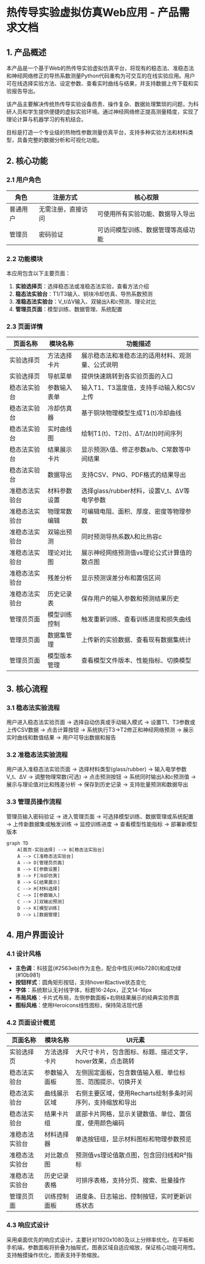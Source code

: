 # 热传导实验虚拟仿真Web应用 - 产品需求文档

## 1. 产品概述

本产品是一个基于Web的热传导实验虚拟仿真平台，将现有的稳态法、准稳态法和神经网络修正的导热系数测量Python代码重构为可交互的在线实验应用。用户可在线选择实验方法、设定参数、查看实时曲线与结果，并支持数据上传下载和实验报告导出。

该产品主要解决传统热传导实验设备昂贵、操作复杂、数据处理繁琐的问题，为科研人员和学生提供便捷的虚拟实验环境。通过神经网络修正提高测量精度，实现了理论计算与机器学习的有机结合。

目标是打造一个专业级的热物性参数测量仿真平台，支持多种实验方法和材料类型，具备完整的数据分析和可视化功能。

## 2. 核心功能

### 2.1 用户角色

| 角色 | 注册方式 | 核心权限 |
|------|----------|----------|
| 普通用户 | 无需注册，直接访问 | 可使用所有实验功能、数据导入导出 |
| 管理员 | 密码验证 | 可访问模型训练、数据管理等高级功能 |

### 2.2 功能模块

本应用包含以下主要页面：
1. **实验选择页**：选择稳态法或准稳态法实验，查看方法介绍
2. **稳态法实验台**：T1/T3输入、铜块冷却仿真、导热系数预测
3. **准稳态法实验台**：V_t/ΔV输入、双输出λ和c预测、理论对比
4. **管理员页面**：模型训练、数据管理、系统配置

### 2.3 页面详情

| 页面名称 | 模块名称 | 功能描述 |
|----------|----------|----------|
| 实验选择页 | 方法选择卡片 | 展示稳态法和准稳态法的适用材料、观测量、公式说明 |
| 实验选择页 | 导航菜单 | 提供快速跳转到各实验页面的入口 |
| 稳态法实验台 | 参数输入表单 | 输入T1、T3温度值，支持手动输入和CSV上传 |
| 稳态法实验台 | 冷却仿真器 | 基于铜块物理模型生成T1(t)冷却曲线 |
| 稳态法实验台 | 实时曲线图 | 绘制T1(t)、T2(t)、ΔT/Δt(t)时间序列 |
| 稳态法实验台 | 结果展示卡片 | 显示预测λ值、修正参数a/b、C常数等中间结果 |
| 稳态法实验台 | 数据导出 | 支持CSV、PNG、PDF格式的结果导出 |
| 准稳态法实验台 | 材料参数设置 | 选择glass/rubber材料，设置V_t、ΔV等电学参数 |
| 准稳态法实验台 | 物理常数编辑 | 可编辑电阻、面积、厚度、密度等物理参数 |
| 准稳态法实验台 | 双输出预测 | 同时预测导热系数λ和比热容c |
| 准稳态法实验台 | 理论对比图 | 展示神经网络预测值vs理论公式计算值的散点图 |
| 准稳态法实验台 | 残差分析 | 显示预测误差分布和置信区间 |
| 准稳态法实验台 | 历史记录表 | 保存用户的输入参数和预测结果历史 |
| 管理员页面 | 模型训练控制 | 触发重新训练、查看训练进度和损失曲线 |
| 管理员页面 | 数据集管理 | 上传新的实验数据、查看现有数据集统计 |
| 管理员页面 | 模型版本管理 | 查看模型文件版本、性能指标、切换模型 |

## 3. 核心流程

### 3.1 稳态法实验流程
用户进入稳态法实验页面 → 选择自动仿真或手动输入模式 → 设置T1、T3参数或上传CSV数据 → 点击计算按钮 → 系统执行T3→T2修正和神经网络预测 → 展示实时曲线和数值结果 → 用户可导出数据和报告

### 3.2 准稳态法实验流程
用户进入准稳态法实验页面 → 选择材料类型(glass/rubber) → 输入电学参数V_t、ΔV → 调整物理常数(可选) → 点击预测按钮 → 系统同时输出λ和c预测值 → 展示与理论值对比和残差分析 → 保存到历史记录 → 支持批量预测和数据导出

### 3.3 管理员操作流程
管理员输入密码验证 → 进入管理页面 → 可选择模型训练、数据管理或系统配置 → 上传新数据集或触发训练 → 监控训练进度 → 查看模型性能指标 → 部署新模型版本

```mermaid
graph TD
    A[首页-实验选择] --> B[稳态法实验台]
    A --> C[准稳态法实验台]
    A --> D[管理员页面]
    B --> E[参数设置]
    B --> F[冷却仿真]
    B --> G[结果展示]
    C --> H[材料选择]
    C --> I[参数输入]
    C --> J[双输出预测]
    D --> K[模型训练]
    D --> L[数据管理]
```

## 4. 用户界面设计

### 4.1 设计风格
- **主色调**：科技蓝(#2563eb)作为主色，配合中性灰(#6b7280)和成功绿(#10b981)
- **按钮样式**：圆角矩形按钮，支持hover和active状态变化
- **字体**：系统默认无衬线字体，标题16-24px，正文14-16px
- **布局风格**：卡片式布局，左侧参数面板+右侧结果展示的经典实验界面
- **图标风格**：使用Heroicons线性图标，保持简洁现代感

### 4.2 页面设计概览

| 页面名称 | 模块名称 | UI元素 |
|----------|----------|--------|
| 实验选择页 | 方法选择卡片 | 大尺寸卡片，包含图标、标题、描述文字，hover效果，点击跳转 |
| 稳态法实验台 | 参数输入面板 | 左侧固定面板，包含数值输入框、单位标签、范围提示、切换开关 |
| 稳态法实验台 | 曲线展示区域 | 右侧主要区域，使用Recharts绘制多条时间序列，支持缩放和导出 |
| 稳态法实验台 | 结果卡片组 | 底部卡片网格，显示关键数值、单位、置信度，使用颜色编码 |
| 准稳态法实验台 | 材料选择器 | 单选按钮组，显示材料图标和物理参数预览 |
| 准稳态法实验台 | 对比散点图 | 预测值vs理论值散点图，包含回归线和R²指标 |
| 准稳态法实验台 | 历史记录表格 | 可排序表格，支持分页、搜索、批量操作 |
| 管理员页面 | 训练控制面板 | 进度条、日志输出、控制按钮，实时更新训练状态 |

### 4.3 响应式设计
采用桌面优先的响应式设计，主要针对1920x1080及以上分辨率优化。在平板和手机端，参数面板将折叠为抽屉式，图表区域自适应缩放，保证核心功能可用性。支持触摸操作优化，图表支持手势缩放。